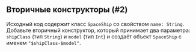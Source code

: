 ## Вторичные конструкторы (#2)

Исходный код содержит класс `SpaceShip` со свойством `name: String`. Добавьте вторичный конструктор, который принимает два параметра: `shipClass` (тип `String`) и `model` (тип `Int`) и создаёт объект `SpaceShip` с именем `"$shipClass-$model"`.